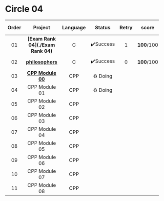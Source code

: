 # Circle 04

| Order |                     Project                     | Language |  Status  | Retry |    score    | Passed Date  |
| :---: | :---------------------------------------------: | :------: | :------: | :---: | :---------: | :----------: |
|  01   |       **[Exam Rank 04](./Exam Rank 04)**        |    C     | ✔️Success |   1   | **100**/100 | 2021. 04. 06 |
|  02   |       **[philosophers](./philosophers)**        |    C     | ✔️Success |   0   | **100**/100 | 2021. 04. 23 |
|  03   | **[CPP Module 00](./CPP_Module/CPP_Module_00)** |   CPP    | ♻ Doing  |       |             |              |
|  04   |                  CPP Module 01                  |   CPP    | ♻ Doing  |       |             |              |
|  05   |                  CPP Module 02                  |   CPP    |          |       |             |              |
|  06   |                  CPP Module 03                  |   CPP    |          |       |             |              |
|  07   |                  CPP Module 04                  |   CPP    |          |       |             |              |
|  08   |                  CPP Module 05                  |   CPP    |          |       |             |              |
|  09   |                  CPP Module 06                  |   CPP    |          |       |             |              |
|  10   |                  CPP Module 07                  |   CPP    |          |       |             |              |
|  11   |                  CPP Module 08                  |   CPP    |          |       |             |              |

